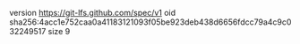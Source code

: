 version https://git-lfs.github.com/spec/v1
oid sha256:4acc1e752caa0a41183121093f05be923deb438d6656fdcc79a4c9c032249517
size 9
